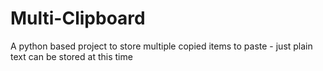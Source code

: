 # Multi-Clipboard
A python based project to store multiple copied items to paste - just plain text can be stored at this time
